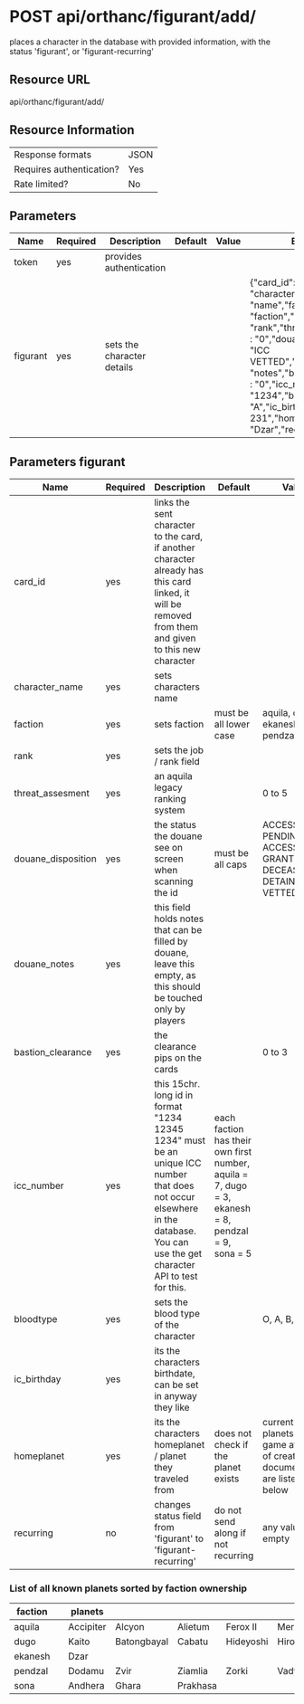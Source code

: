 
# POST api/orthanc/figurant/add/
places a character in the database with provided information, with the status 'figurant', or 'figurant-recurring'

## Resource URL
api/orthanc/figurant/add/

## Resource Information
|||
|--|--|
|Response formats | JSON |
|Requires authentication?| Yes |
|Rate limited? | No |

## Parameters
| Name | Required | Description | Default | Value | Example
|--|--|--|--|--|--
token | yes | provides authentication |
figurant | yes | sets the character details | | | {"card_id":"1234", "character_name": "name","faction": "faction","rank": "rank","threat_assessment" : "0","douane_disposition" : "ICC VETTED","douane_notes" : "notes","bastion_clearance" : "0","icc_number" : "1234","bloodtype" : "A","ic_birthday": "24 oct 231","homeplanet": "Dzar","recurring" : "1"}

## Parameters figurant
| Name | Required | Description | Default | Value | Example
|--|--|--|--|--|--
card_id | yes | links the sent character to the card, if another character already has this card linked, it will be removed from them and given to this new character | | | AJDY234602JF
character_name | yes | sets characters name | | | Swoopsy Whoopsy
faction | yes | sets faction | must be all lower case | aquila, dugo, ekanesh, pendzal, sona | aquila
rank | yes | sets the job / rank field | | | Lt.
threat_assesment | yes | an aquila legacy ranking system | | 0 to 5 | 1 
douane_disposition | yes | the status the douane see on screen when scanning the id | must be all caps | ACCESS PENDING, ACCESS GRANTED, DECEASED, DETAIN, ICC VETTED | ACCESS GRANTED
douane_notes | yes | this field holds notes that can be filled by douane, leave this empty, as this should be touched only by players | | |  
bastion_clearance | yes | the clearance pips on the cards | | 0 to 3 | 1
icc_number | yes | this 15chr. long id in format "1234 12345 1234" must be an unique ICC number that does not occur elsewhere in the database. You can use the get character API to test for this. | each faction has their own first number, aquila = 7, dugo = 3, ekanesh = 8, pendzal = 9, sona = 5 | | 7345 34768 3457
bloodtype | yes | sets the blood type of the character | | O, A, B, AB | A
ic_birthday | yes | its the characters birthdate, can be set in anyway they like | | | 24-10-231nt
homeplanet | yes | its the characters homeplanet / planet they traveled from | does not check if the planet exists | current planets in game at time of creating documentation are listed below | Accipiter
recurring | no | changes status field from 'figurant' to 'figurant-recurring' | do not send along if not recurring | any value even empty | true

### List of all known planets sorted by faction ownership

| faction || planets ||||||||||||
|--|--|--|--|--|--|--|--|--|--|--|--|--|--
aquila || Accipiter | Alcyon | Alietum | Ferox II | Merula | Noctua | Sturnus | Viridis | Fastus | Ignis | Ithaginis | Tigris
dugo || Kaito | Batongbayal | Cabatu | Hideyoshi | Hiroto | Katsuro | Minoru | Shinobu | Tarou | Haruka | Noburu
ekanesh || Dzar
pendzal || Dodamu | Zvir | Ziamlia | Zorki | Vady | Cionma | Vtotoroy | Nadz | Ruda | Zyccio
sona || Andhera | Ghara | Prakhasa
  
